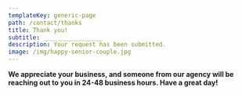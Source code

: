 ```yaml
---
templateKey: generic-page
path: /contact/thanks
title: Thank you!
subtitle: _________________
description: Your request has been submitted.
image: /img/happy-senior-couple.jpg
---
```

**We appreciate your business, and someone from our agency will be reaching out to you in 24-48 business hours.  Have a great day!**
